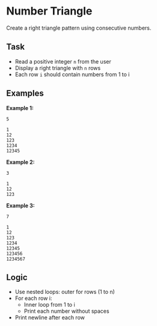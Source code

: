# Number Triangle

Create a right triangle pattern using consecutive numbers.

## Task
- Read a positive integer `n` from the user
- Display a right triangle with `n` rows
- Each row `i` should contain numbers from 1 to i

## Examples
**Example 1:**
```
5
```
```
1
12
123
1234
12345
```

**Example 2:**
```
3
```
```
1
12
123
```

**Example 3:**
```
7
```
```
1
12
123
1234
12345
123456
1234567
```

## Logic
- Use nested loops: outer for rows (1 to n)
- For each row i:
  - Inner loop from 1 to i
  - Print each number without spaces
- Print newline after each row
